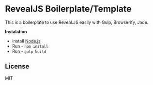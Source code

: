 # RevealJS Boilerplate/Template
This is a boilerplate to use Reveal.JS easily with Gulp, Browserify, Jade.

**Instalation**
- Install [Node.js]
- Run - ```npm install```
- Run - ```gulp build```


License
----

MIT


[Node.js]: <https://nodejs.org>
